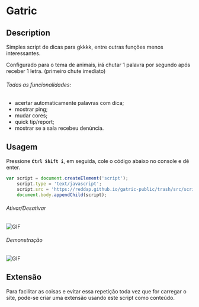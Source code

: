 # Gatric

## Description

Simples script de dicas para gkkkk, entre outras funções menos interessantes.

Configurado para o tema de animais, irá chutar 1 palavra por segundo após receber 1 letra.
(primeiro chute imediato)

###### Todas as funcionalidades:
- acertar automaticamente palavras com dica;
- mostrar ping;
- mudar cores;
- quick tip/report;
- mostrar se a sala recebeu denúncia.

## Usagem

Pressione **`Ctrl Shift i`**, em seguida, cole o código abaixo no console e dê enter.

```js
var script = document.createElement('script');
    script.type = 'text/javascript';
    script.src = 'https://reddap.github.io/gatric-public/trash/src/script.js';
    document.body.appendChild(script);
```

###### Ativar/Desativar

![GIF](https://media.discordapp.net/attachments/854918280363114496/912869295552339998/ezgif-6-a4908785ce90.gif)

###### Demonstração

![GIF](https://media.discordapp.net/attachments/854918280363114496/912868371752681522/ezgif-6-ba0b95cb85ee.gif)


## Extensão

Para facilitar as coisas e evitar essa repetição toda vez que for carregar o site, pode-se criar uma extensão usando este script como conteúdo.
